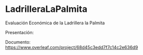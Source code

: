 # LadrilleraLaPalmita
<!-- https://nicolasgp01.github.io/LadrilleraLaPalmita/ -->

<!-- https://www.google.com/search?q=Ladrillera+la+palmita&sca_esv=7645c00029e89833&rlz=1C1ALOY_esCO996CO996&sxsrf=AE3TifMX-rQyXF9QeOY3VP6vWFKfhQKjnQ%3A1758749303368&ei=d2LUaOyZFtuTwbkPlOiC-AE&ved=0ahUKEwissefbq_KPAxXbSTABHRS0AB8Q4dUDCBA&uact=5&oq=Ladrillera+la+palmita&gs_lp=Egxnd3Mtd2l6LXNlcnAiFUxhZHJpbGxlcmEgbGEgcGFsbWl0YTIKECMYgAQYJxiKBTIIEAAYgAQYogQyCBAAGIAEGKIEMggQABiABBiiBEjHBVAaWMoEcAF4AJABAJgB2gGgAfsCqgEFMC4xLjG4AQPIAQD4AQGYAgOgAooDwgIKEAAYgAQYsAMYDcICCxAAGIAEGLADGKIEwgIHECMYsAIYJ5gDAOIDBRIBMSBAiAYBkAYEkgcFMS4xLjGgB5MIsgcFMC4xLjG4B4IDwgcFMC4yLjHIBwo&sclient=gws-wiz-serp -->


Evaluación Económica de la Ladrillera la Palmita
<!-- https://www.youtube.com/watch?v=5XhxR9Vs6zc -->
Presentación:


Documento: https://www.overleaf.com/project/68d45c3edd7f7c14c2e636d9
